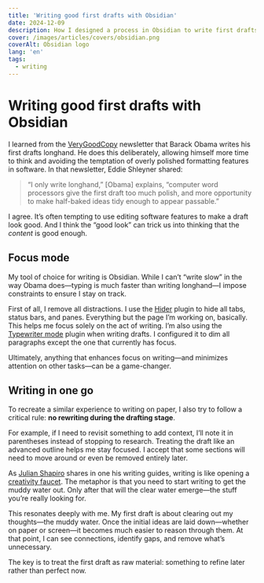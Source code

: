 ```yaml
---
title: 'Writing good first drafts with Obsidian'
date: 2024-12-09
description: How I designed a process in Obsidian to write first drafts similar to longhand writing.
cover: /images/articles/covers/obsidian.png
coverAlt: Obsidian logo
lang: 'en'
tags:
  - writing
---
```


# Writing good first drafts with Obsidian

I learned from the [VeryGoodCopy](https://verygoodcopy.com/) newsletter that Barack Obama writes his first drafts longhand. He does this deliberately, allowing himself more time to think and avoiding the temptation of overly polished formatting features in software. In that newsletter, Eddie Shleyner shared:

> “I only write longhand,” \[Obama\] explains, “computer word processors give the first draft too much polish, and more opportunity to make half-baked ideas tidy enough to appear passable.”

I agree. It’s often tempting to use editing software features to make a draft look good. And I think the “good look” can trick us into thinking that the _content_ is good enough.

## Focus mode

My tool of choice for writing is Obsidian. While I can’t “write slow” in the way Obama does—typing is much faster than writing longhand—I impose constraints to ensure I stay on track.

First of all, I remove all distractions. I use the [Hider](https://github.com/kepano/obsidian-hider) plugin to hide all tabs, status bars, and panes. Everything but the page I’m working on, basically. This helps me focus solely on the act of writing. I’m also using the [Typewriter mode](https://github.com/davisriedel/obsidian-typewriter-mode) plugin when writing drafts. I configured it to dim all paragraphs except the one that currently has focus.

Ultimately, anything that enhances focus on writing—and minimizes attention on other tasks—can be a game-changer.

## Writing in one go

To recreate a similar experience to writing on paper, I also try to follow a critical rule: **no rewriting during the drafting stage**.

For example, if I need to revisit something to add context, I’ll note it in parentheses instead of stopping to research. Treating the draft like an advanced outline helps me stay focused. I accept that some sections will need to move around or even be removed entirely later.

As [Julian Shapiro](julian.com) shares in one his writing guides, writing is like opening a [creativity faucet](https://www.julian.com/blog/creativity-faucet). The metaphor is that you need to start writing to get the muddy water out. Only after that will the clear water emerge—the stuff you’re really looking for.

This resonates deeply with me. My first draft is about clearing out my thoughts—the muddy water. Once the initial ideas are laid down—whether on paper or screen—it becomes much easier to reason through them. At that point, I can see connections, identify gaps, and remove what’s unnecessary.

The key is to treat the first draft as raw material: something to refine later rather than perfect now.
